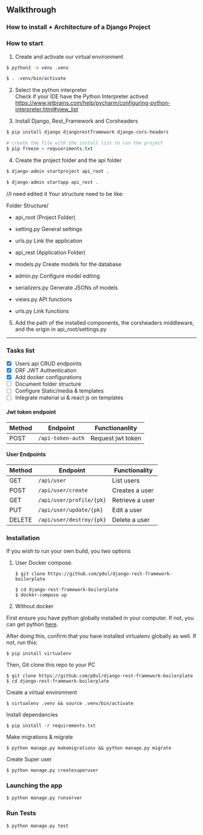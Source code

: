 ## Walkthrough
### How to install + Architecture of a Django Project


### How to start
1. Create and activate our virtual environment
```bash
$ python3 -m venv .venv

$ . .venv/bin/activate
```

2. Select the python interpreter <br>
  Check if your IDE have the Python Interpreter actived <br>
  https://www.jetbrains.com/help/pycharm/configuring-python-interpreter.html#view_list


3. Install Django, Rest_Framework and Corsheaders
```bash
$ pip install django djangorestframework django-cors-headers

# create the file with the install list to run the project
$ pip freeze > requieriments.txt
```

4. Create the project folder and the api folder
```bash
$ django-admin startproject api_root .

$ django-admin startapp api_rest .
```

//I need edited it
Your structure need to be like: <br>

Folder Structure/ <br>
- api_root (Project Folder) <br>
-   setting.py General settings <br>
-   urls.py Link the application <br>

- api_rest (Application Folder) <br>
-   models.py Create models for the database <br>
-   admin.py Configure model editing <br>
-   serializers.py Generate JSONs of models <br>
-   views.py API functions <br>
-   urls.py Link functions

5. Add the path of the installed components, the corsheaders middleware, and the origin in api_root/settings.py




---


### Tasks list
- [x] Users api CRUD endpoints
- [x] DRF JWT Authentication
- [x] Add docker configurations
- [ ] Document folder structure
- [ ] Configure Static/media & templates
- [ ] Integrate material ui & react js on templates
 
#### Jwt token endpoint
Method | Endpoint | Functionanlity
--- | --- | ---
POST | `/api-token-auth` | Request jwt token

#### User Endpoints

Method | Endpoint | Functionality
--- | --- | ---
GET | `/api/user` | List users
POST | `/api/user/create` | Creates a user
GET | `/api/user/profile/{pk}` | Retrieve a user
PUT | `/api/user/update/{pk}` | Edit a user
DELETE | `/api/user/destroy/{pk}` | Delete a user


### Installation 
If you wish to run your own build, you two options
 1. User Docker compose.
    
    `$ git clone https://github.com/p8ul/django-rest-framework-boilerplate`
    
    `$ cd django-rest-framework-boilerplate`    
    `$ docker-compose up`
 
 2. Without docker
 
First ensure you have python globally installed in your computer. If not, you can get python [here](python.org).

After doing this, confirm that you have installed virtualenv globally as well. If not, run this:

    $ pip install virtualenv
Then, Git clone this repo to your PC

    $ git clone https://github.com/p8ul/django-rest-framework-boilerplate
    $ cd django-rest-framework-boilerplate
Create a virtual environment

    $ virtualenv .venv && source .venv/bin/activate
Install dependancies

    $ pip install -r requirements.txt
Make migrations & migrate

    $ python manage.py makemigrations && python manage.py migrate
Create Super user
    
    $ python manage.py createsuperuser

### Launching the app
    $ python manage.py runserver

### Run Tests
    $ python manage.py test




